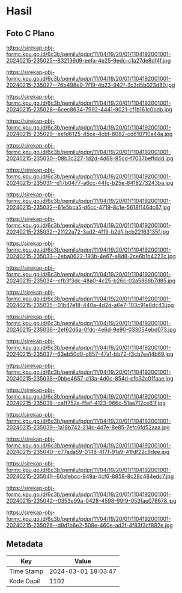 # Hasil

## Foto C Plano

https://sirekap-obj-formc.kpu.go.id/6c3b/pemilu/pdpr/11/04/19/20/01/1104192001001-20240215-235025--832139d9-eefa-4e25-9edc-c1a27de8df4f.jpg

https://sirekap-obj-formc.kpu.go.id/6c3b/pemilu/pdpr/11/04/19/20/01/1104192001001-20240215-235027--76b498e9-7f19-4b23-942f-3c3d5b023d80.jpg

https://sirekap-obj-formc.kpu.go.id/6c3b/pemilu/pdpr/11/04/19/20/01/1104192001001-20240215-235028--6cec8634-7992-4441-9021-cf1b161c0bdb.jpg

https://sirekap-obj-formc.kpu.go.id/6c3b/pemilu/pdpr/11/04/19/20/01/1104192001001-20240215-235029--ee1d6125-45ce-4cbf-8082-cd610710a44a.jpg

https://sirekap-obj-formc.kpu.go.id/6c3b/pemilu/pdpr/11/04/19/20/01/1104192001001-20240215-235030--08b3c227-1d2d-4d68-85cd-f7037beffddd.jpg

https://sirekap-obj-formc.kpu.go.id/6c3b/pemilu/pdpr/11/04/19/20/01/1104192001001-20240215-235031--d17b0477-a6cc-44fc-b25e-8418273243ba.jpg

https://sirekap-obj-formc.kpu.go.id/6c3b/pemilu/pdpr/11/04/19/20/01/1104192001001-20240215-235032--61e5bca5-d6cc-4719-8c1e-5618f146dc67.jpg

https://sirekap-obj-formc.kpu.go.id/6c3b/pemilu/pdpr/11/04/19/20/01/1104192001001-20240215-235032--21122a72-3ad2-4f19-b2d1-bcb22163135f.jpg

https://sirekap-obj-formc.kpu.go.id/6c3b/pemilu/pdpr/11/04/19/20/01/1104192001001-20240215-235033--2eba0622-193b-4e67-a8d8-2ce6b1b4222c.jpg

https://sirekap-obj-formc.kpu.go.id/6c3b/pemilu/pdpr/11/04/19/20/01/1104192001001-20240215-235034--cfb3f3dc-48a0-4c25-b26c-02a5888b7d85.jpg

https://sirekap-obj-formc.kpu.go.id/6c3b/pemilu/pdpr/11/04/19/20/01/1104192001001-20240215-235035--01b47e18-440a-4d2d-a6e7-103c91e8dc43.jpg

https://sirekap-obj-formc.kpu.go.id/6c3b/pemilu/pdpr/11/04/19/20/01/1104192001001-20240215-235036--2ef62d6a-0fdc-4e6d-9e90-033054ebd073.jpg

https://sirekap-obj-formc.kpu.go.id/6c3b/pemilu/pdpr/11/04/19/20/01/1104192001001-20240215-235037--63eb50d0-d857-47a1-bb72-f3cb7ea14b69.jpg

https://sirekap-obj-formc.kpu.go.id/6c3b/pemilu/pdpr/11/04/19/20/01/1104192001001-20240215-235038--0bbe4657-d13a-4d0c-854d-cfb32c01faae.jpg

https://sirekap-obj-formc.kpu.go.id/6c3b/pemilu/pdpr/11/04/19/20/01/1104192001001-20240215-235038--ca1f752a-f5af-4123-966c-51aa712ce61f.jpg

https://sirekap-obj-formc.kpu.go.id/6c3b/pemilu/pdpr/11/04/19/20/01/1104192001001-20240215-235039--1a18b742-214c-4d7e-8e85-7efc6fd52aaa.jpg

https://sirekap-obj-formc.kpu.go.id/6c3b/pemilu/pdpr/11/04/19/20/01/1104192001001-20240215-235040--c77ada59-0148-417f-91a9-41fdf22c9dee.jpg

https://sirekap-obj-formc.kpu.go.id/6c3b/pemilu/pdpr/11/04/19/20/01/1104192001001-20240215-235041--60afebcc-949a-4cf6-8859-8c28c484edc7.jpg

https://sirekap-obj-formc.kpu.go.id/6c3b/pemilu/pdpr/11/04/19/20/01/1104192001001-20240215-235042--0353e99a-0428-4598-99f9-053fae078678.jpg

https://sirekap-obj-formc.kpu.go.id/6c3b/pemilu/pdpr/11/04/19/20/01/1104192001001-20240215-235026--d9d1b6e2-508e-460e-ad2f-4f83f3cf882e.jpg


## Metadata

| Key        | Value               |
| ---------- | ------------------- |
| Time Stamp | 2024-03-01 18:03:47 |
| Kode Dapil | 1102                |



